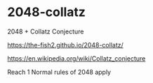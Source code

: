 # 2048-collatz
2048 + Collatz Conjecture 

https://the-fish2.github.io/2048-collatz/

https://en.wikipedia.org/wiki/Collatz_conjecture

Reach 1
Normal rules of 2048 apply
